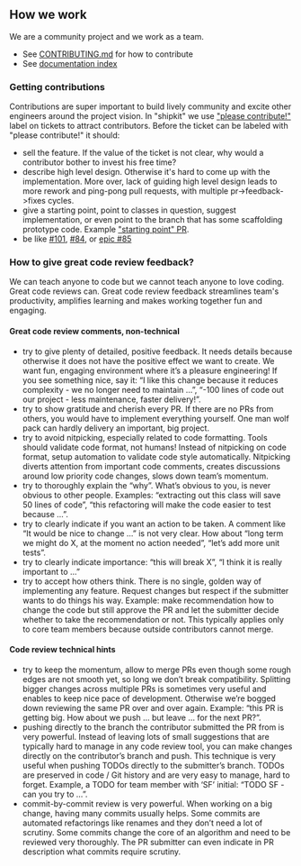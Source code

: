 ## How we work

We are a community project and we work as a team.
 - See [CONTRIBUTING.md](/CONTRIBUTING.md) for how to contribute
 - See [documentation index](/README.md#documentation)

### Getting contributions

Contributions are super important to build lively community and excite other engineers around the project vision. In "shipkit" we use ["please contribute!"](https://github.com/mockito/shipkit/issues?q=is%3Aissue+is%3Aopen+label%3A%22please+contribute%21%22) label on tickets to attract contributors. Before the ticket can be labeled with "please contribute!" it should:
 - sell the feature. If the value of the ticket is not clear, why would a contributor bother to invest his free time?
 - describe high level design. Otherwise it's hard to come up with the implementation. More over, lack of guiding high level design leads to more rework and ping-pong pull requests, with multiple pr->feedback->fixes cycles.
 - give a starting point, point to classes in question, suggest implementation, or even point to the branch that has some scaffolding prototype code. Example ["starting point" PR](https://github.com/mockito/shipkit/pull/100).
 - be like [#101](https://github.com/mockito/shipkit/issues/101), [#84](https://github.com/mockito/shipkit/issues/84), or [epic #85](https://github.com/mockito/shipkit/issues/85)

### How to give great code review feedback?

We can teach anyone to code but we cannot teach anyone to love coding.
Great code reviews can.
Great code review feedback streamlines team's productivity, amplifies learning and makes working together fun and engaging.

#### Great code review comments, non-technical

- try to give plenty of detailed, positive feedback.
It needs details because otherwise it does not have the positive effect we want to create.
We want fun, engaging environment where it’s a pleasure engineering!
If you see something nice, say it: “I like this change because it reduces complexity - we no longer need to maintain ...”, “-100 lines of code out our project - less maintenance, faster delivery!”.
- try to show gratitude and cherish every PR.
If there are no PRs from others, you would have to implement everything yourself.
One man wolf pack can hardly delivery an important, big project.
- try to avoid nitpicking, especially related to code formatting.
Tools should validate code format, not humans!
Instead of nitpicking on code format, setup automation to validate code style automatically.
Nitpicking diverts attention from important code comments, creates discussions around low priority code changes, slows down team’s momentum.
- try to thoroughly explain the “why”.
What’s obvious to you, is never obvious to other people.
Examples: “extracting out this class will save 50 lines of code”, “this refactoring will make the code easier to test because …”.
- try to clearly indicate if you want an action to be taken.
A comment like “It would be nice to change …” is not very clear.
How about “long term we might do X, at the moment no action needed”, “let’s add more unit tests”.
- try to clearly indicate importance: “this will break X”, “I think it is really important to ...”
- try to accept how others think.
There is no single, golden way of implementing any feature.
Request changes but respect if the submitter wants to do things his way.
Example: make recommendation how to change the code but still approve the PR and let the submitter decide whether to take the recommendation or not.
This typically applies only to core team members because outside contributors cannot merge.

#### Code review technical hints

- try to keep the momentum, allow to merge PRs even though some rough edges are not smooth yet, so long we don’t break compatibility.
Splitting bigger changes across multiple PRs is sometimes very useful and enables to keep nice pace of development.
Otherwise we’re bogged down reviewing the same PR over and over again.
Example: “this PR is getting big. How about we push ... but leave … for the next PR?”.
- pushing directly to the branch the contributor submitted the PR from is very powerful.
Instead of leaving lots of small suggestions that are typically hard to manage in any code review tool, you can make changes directly on the contributor’s branch and push.
This technique is very useful when pushing TODOs directly to the submitter’s branch.
TODOs are preserved in code / Git history and are very easy to manage, hard to forget.
Example, a TODO for team member with ‘SF’ initial: “TODO SF - can you try to …”.
- commit-by-commit review is very powerful. When working on a big change, having many commits usually helps.
Some commits are automated refactorings like renames and they don’t need a lot of scrutiny.
Some commits change the core of an algorithm and need to be reviewed very thoroughly.
The PR submitter can even indicate in PR description what commits require scrutiny.
